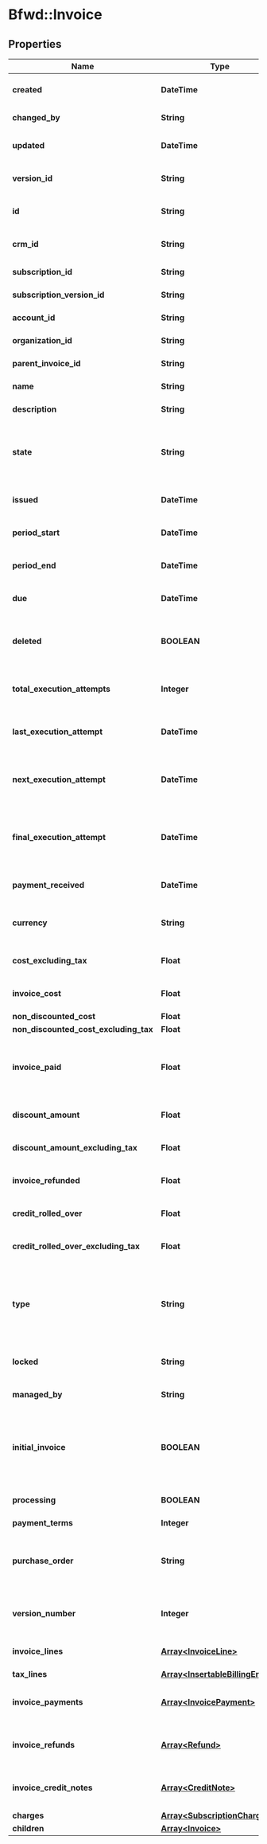 # Bfwd::Invoice

## Properties
Name | Type | Description | Notes
------------ | ------------- | ------------- | -------------
**created** | **DateTime** | { \&quot;description\&quot; : \&quot;The UTC DateTime when the object was created.\&quot;, \&quot;verbs\&quot;:[] } | [optional] 
**changed_by** | **String** | { \&quot;description\&quot; : \&quot;ID of the user who last updated the entity.\&quot;, \&quot;verbs\&quot;:[] } | [optional] 
**updated** | **DateTime** | { \&quot;description\&quot; : \&quot;The UTC DateTime when the object was last updated.\&quot;, \&quot;verbs\&quot;:[] } | [optional] 
**version_id** | **String** | { \&quot;description\&quot; : \&quot;Version identifier of the invoice.\&quot;, \&quot;verbs\&quot;:[\&quot;GET\&quot;] } | [optional] 
**id** | **String** | { \&quot;description\&quot; : \&quot;Unique identifier for the invoice.\&quot;, \&quot;verbs\&quot;:[\&quot;GET\&quot;] } | [optional] 
**crm_id** | **String** | { \&quot;description\&quot; : \&quot;CRM identifier of the invoice.\&quot;, \&quot;verbs\&quot;:[\&quot;PUT\&quot;,\&quot;GET\&quot;] } | [optional] 
**subscription_id** | **String** | { \&quot;description\&quot; : \&quot;\&quot;, \&quot;verbs\&quot;:[\&quot;GET\&quot;] } | [optional] 
**subscription_version_id** | **String** | { \&quot;description\&quot; : \&quot;\&quot;, \&quot;verbs\&quot;:[\&quot;GET\&quot;] } | 
**account_id** | **String** | { \&quot;description\&quot; : \&quot;\&quot;, \&quot;verbs\&quot;:[\&quot;GET\&quot;] } | 
**organization_id** | **String** | { \&quot;description\&quot; : \&quot;\&quot;, \&quot;verbs\&quot;:[] } | 
**parent_invoice_id** | **String** | { \&quot;description\&quot; : \&quot;\&quot;, \&quot;verbs\&quot;:[] } | [optional] 
**name** | **String** | { \&quot;description\&quot; : \&quot;The name of the invoice\&quot;, \&quot;verbs\&quot;:[] } | [optional] 
**description** | **String** | { \&quot;description\&quot; : \&quot;The description of the invoice\&quot;, \&quot;verbs\&quot;:[] } | [optional] 
**state** | **String** | { \&quot;description\&quot; : \&quot;Initially an invoice is set as unpaid. Once payment for the full value of the invoice has been received it is marked as paid. An invoice may be paid from various sources including cards, coupons or manual payments.\&quot;, \&quot;verbs\&quot;:[\&quot;GET\&quot;] } | 
**issued** | **DateTime** | { \&quot;description\&quot; : \&quot;The UTC DateTime when the invoice was first issued.\&quot;, \&quot;verbs\&quot;:[\&quot;GET\&quot;] } | [optional] 
**period_start** | **DateTime** | { \&quot;description\&quot; : \&quot;Start of the period being billed by this invoice, UTC DateTime\&quot;, \&quot;verbs\&quot;:[\&quot;GET\&quot;] } | [optional] 
**period_end** | **DateTime** | { \&quot;description\&quot; : \&quot;End of the period being billed by this invoice, UTC DateTime.\&quot;, \&quot;verbs\&quot;:[\&quot;GET\&quot;] } | [optional] 
**due** | **DateTime** | { \&quot;description\&quot; : \&quot;Date this invoice is due, UTC DateTime.\&quot;, \&quot;verbs\&quot;:[\&quot;GET\&quot;] } | [optional] 
**deleted** | **BOOLEAN** | { \&quot;description\&quot; : \&quot;Indicates if an invoice has been retired. If an invoice has been retired it can still be retrieved using the appropriate flag on API requests. Generally invoices will not be retired.\&quot;, \&quot;verbs\&quot;:[] } | [default to false]
**total_execution_attempts** | **Integer** | { \&quot;description\&quot; : \&quot;Number of payment attempts for this invoice. This includes any manual execution attempts.\&quot;, \&quot;verbs\&quot;:[\&quot;GET\&quot;] } | [optional] 
**last_execution_attempt** | **DateTime** | { \&quot;description\&quot; : \&quot;UTC DateTime of the invoice&#39;s last execution attempt. This was the last time an attempt was made to take payment for this invoice.\&quot;, \&quot;verbs\&quot;:[\&quot;GET\&quot;] } | [optional] 
**next_execution_attempt** | **DateTime** | { \&quot;description\&quot; : \&quot;UTC DateTime of the invoice&#39;s next execution attempt. If the next execution attempt is greater than the period end for this invoice, the invoice will not receive another automatic execution attempt.\&quot;, \&quot;verbs\&quot;:[\&quot;GET\&quot;] } | [optional] 
**final_execution_attempt** | **DateTime** | { \&quot;description\&quot; : \&quot;UTC DateTime of the invoice&#39;s final execution attempt. The final execution attempt. This may be less than the next execution attempt if the next execution attempt never occurred.\&quot;, \&quot;verbs\&quot;:[\&quot;GET\&quot;] } | [optional] 
**payment_received** | **DateTime** | { \&quot;description\&quot; : \&quot;UTC DateTime specifying when payment was received for the invoice.\&quot;, \&quot;verbs\&quot;:[\&quot;GET\&quot;] } | [optional] 
**currency** | **String** | { \&quot;description\&quot; : \&quot;Currency of the invoice specified by a three character ISO 4217 currency code.\&quot;, \&quot;verbs\&quot;:[\&quot;GET\&quot;] } | 
**cost_excluding_tax** | **Float** | { \&quot;description\&quot; : \&quot;Cost of the invoice exclusive of tax.\&quot;, \&quot;verbs\&quot;:[\&quot;GET\&quot;] } | 
**invoice_cost** | **Float** | { \&quot;description\&quot; : \&quot;Cost of the invoice inclusive of tax.\&quot;, \&quot;verbs\&quot;:[\&quot;GET\&quot;] } | 
**non_discounted_cost** | **Float** | Cost of the invoice before discounts, inclusive of tax. | 
**non_discounted_cost_excluding_tax** | **Float** | Cost of the invoice before discounts, inclusive of tax. | 
**invoice_paid** | **Float** | { \&quot;description\&quot; : \&quot;Total amount of the invoice currently paid for. As the invoice may be paid by multiple payments, for example partly paid for by a voucher and then paid for by a card, this indicates the current paid amount of the invoice.\&quot;, \&quot;verbs\&quot;:[\&quot;GET\&quot;] } | [optional] 
**discount_amount** | **Float** | { \&quot;description\&quot; : \&quot;The amount of discounts for the invoice.\&quot;, \&quot;verbs\&quot;:[\&quot;GET\&quot;] } | [optional] 
**discount_amount_excluding_tax** | **Float** | { \&quot;description\&quot; : \&quot;The amount of discounts for the invoice excluding tax.\&quot;, \&quot;verbs\&quot;:[\&quot;GET\&quot;] } | [optional] 
**invoice_refunded** | **Float** | { \&quot;description\&quot; : \&quot;Total amount of the invoice refunded.\&quot;, \&quot;verbs\&quot;:[\&quot;GET\&quot;] } | [optional] 
**credit_rolled_over** | **Float** | { \&quot;description\&quot; : \&quot;The amount of credit to be returned to the pool.\&quot;, \&quot;verbs\&quot;:[\&quot;GET\&quot;] } | 
**credit_rolled_over_excluding_tax** | **Float** | { \&quot;description\&quot; : \&quot;The amount of credit to be returned to the pool excluding tax.\&quot;, \&quot;verbs\&quot;:[\&quot;GET\&quot;] } | [optional] 
**type** | **String** | { \&quot;description\&quot; : \&quot;The type of the invoice. A subscription invoice is raised every time a subscription recurs. An amendment is created for intra-contract changes. An Adhoc invoice is created for payment that is taken out-of-band of a subscription. Finally the invoice generated for a trial period is marked as Trial.\&quot;, \&quot;verbs\&quot;:[\&quot;GET\&quot;] } | 
**locked** | **String** | { \&quot;description\&quot; : \&quot;If the subscription is locked, it will not be processed by the system\&quot;, \&quot;verbs\&quot;:[] } | [optional] 
**managed_by** | **String** | { \&quot;description\&quot; : \&quot;Which system is responsible for managing the subscription.\&quot;, \&quot;verbs\&quot;:[] } | [optional] 
**initial_invoice** | **BOOLEAN** | { \&quot;description\&quot; : \&quot;Is this an initial invoice. An initial invoice is the first invoice generated for a subscription. Initial invoices will not have dunning applied to them and as such will only have a single payment attempt. For trial periods, the trial invoice is the initial invoice.\&quot;, \&quot;verbs\&quot;:[\&quot;GET\&quot;] } | [default to false]
**processing** | **BOOLEAN** | { \&quot;processing\&quot; : \&quot;If true, the invoice is processing.\&quot;, \&quot;verbs\&quot;:[] } | [optional] [default to false]
**payment_terms** | **Integer** |  | [optional] 
**purchase_order** | **String** | { \&quot;description\&quot; : \&quot;Purchase order associated with the subscription. If specified this is copied to any invoices issued for this subscription.\&quot;, \&quot;verbs\&quot;:[\&quot;GET\&quot;,\&quot;PUT\&quot;,\&quot;POST\&quot;] } | [optional] 
**version_number** | **Integer** | { \&quot;description\&quot; : \&quot;The version number of the Invoice.  The first version of an Invoice is version number 1\&quot;, \&quot;verbs\&quot;:[\&quot;GET\&quot;] } | 
**invoice_lines** | [**Array&lt;InvoiceLine&gt;**](InvoiceLine.md) | { \&quot;description\&quot; : \&quot;The collection of invoice-lines associated with the invoice.\&quot;, \&quot;verbs\&quot;:[\&quot;GET\&quot;] } | [optional] 
**tax_lines** | [**Array&lt;InsertableBillingEntity&gt;**](InsertableBillingEntity.md) |  | [optional] 
**invoice_payments** | [**Array&lt;InvoicePayment&gt;**](InvoicePayment.md) | { \&quot;description\&quot; : \&quot;Payments used for this invoice. Multiple payments may be associated with the invoice.\&quot;, \&quot;verbs\&quot;:[\&quot;GET\&quot;] } | [optional] 
**invoice_refunds** | [**Array&lt;Refund&gt;**](Refund.md) | { \&quot;description\&quot; : \&quot;Refunds associated with this invoice. Multiple refunds may be associated with the invoice.\&quot;, \&quot;verbs\&quot;:[\&quot;GET\&quot;] } | [optional] 
**invoice_credit_notes** | [**Array&lt;CreditNote&gt;**](CreditNote.md) | { \&quot;description\&quot; : \&quot;Credit Notes associated with this invoice. Multiple credit notes may be associated with the invoice.\&quot;, \&quot;verbs\&quot;:[\&quot;GET\&quot;] } | [optional] 
**charges** | [**Array&lt;SubscriptionCharge&gt;**](SubscriptionCharge.md) |  | [optional] 
**children** | [**Array&lt;Invoice&gt;**](Invoice.md) |  | [optional] 


